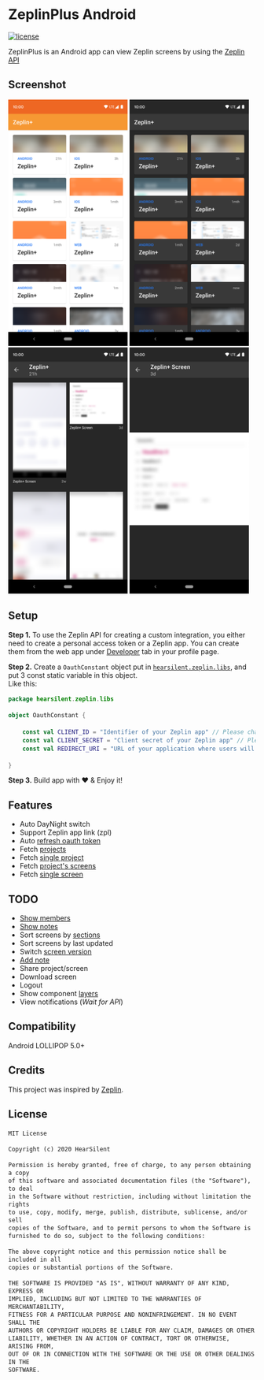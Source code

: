 # ZeplinPlus Android
[![license](https://img.shields.io/github/license/hearsilent/ZeplinPlus-Android.svg)](https://github.com/hearsilent/ZeplinPlus-Android/blob/master/LICENSE)

ZeplinPlus is an Android app can view Zeplin screens by using the [Zeplin API](https://docs.zeplin.dev/reference)

## Screenshot
<img src="https://github.com/hearsilent/ZeplinPlus-Android/raw/master/screenshots/device-2020-04-25-205331.png" height=500> <img src="https://github.com/hearsilent/ZeplinPlus-Android/raw/master/screenshots/device-2020-04-25-205159.png" height=500>  
<img src="https://github.com/hearsilent/ZeplinPlus-Android/raw/master/screenshots/device-2020-04-25-205850.png" height=500> <img src="https://github.com/hearsilent/ZeplinPlus-Android/raw/master/screenshots/device-2020-04-25-210031.png" height=500>

## Setup
   
**Step 1.** To use the Zeplin API for creating a custom integration, you either need to create a personal access token or a Zeplin app. You can create them from the web app under [Developer](https://app.zeplin.io/profile/developer) tab in your profile page.

**Step 2.** Create a `OauthConstant` object put in [`hearsilent.zeplin.libs`](https://github.com/hearsilent/ZeplinPlus-Android/tree/master/app/src/main/java/hearsilent/zeplin/libs), and put 3 const static variable in this object.  
Like this:
```kotlin
package hearsilent.zeplin.libs

object OauthConstant {

    const val CLIENT_ID = "Identifier of your Zeplin app" // Please change this value
    const val CLIENT_SECRET = "Client secret of your Zeplin app" // Please change this value
    const val REDIRECT_URI = "URL of your application where users will be redirected to after authorization" // Please change this value

}
```

**Step 3.** Build app with ❤️ & Enjoy it!

## Features
- Auto DayNight switch
- Support Zeplin app link (zpl)
- Auto [refresh oauth token](https://docs.zeplin.dev/reference#oauthposttoken)
- Fetch [projects](https://docs.zeplin.dev/reference#getprojects)
- Fetch [single project](https://docs.zeplin.dev/reference#getproject)
- Fetch [project's screens](https://docs.zeplin.dev/reference#getprojectscreens)
- Fetch [single screen](https://docs.zeplin.dev/reference#getscreen)

## TODO
- [Show members](https://docs.zeplin.dev/reference#getprojectmembers)
- [Show notes](https://docs.zeplin.dev/reference#getscreennotes)
- Sort screens by [sections](https://docs.zeplin.dev/reference#getscreensections)
- Sort screens by last updated
- Switch [screen version](https://docs.zeplin.dev/reference#getscreenversions)
- [Add note](https://docs.zeplin.dev/reference#postscreennote)
- Share project/screen
- Download screen
- Logout
- Show component [layers](https://docs.zeplin.dev/reference#layer)
- View notifications (*Wait for API*)
   
## Compatibility

Android LOLLIPOP 5.0+

## Credits

This project was inspired by [Zeplin](https://zeplin.io/).

## License

    MIT License

    Copyright (c) 2020 HearSilent

    Permission is hereby granted, free of charge, to any person obtaining a copy
    of this software and associated documentation files (the "Software"), to deal
    in the Software without restriction, including without limitation the rights
    to use, copy, modify, merge, publish, distribute, sublicense, and/or sell
    copies of the Software, and to permit persons to whom the Software is
    furnished to do so, subject to the following conditions:

    The above copyright notice and this permission notice shall be included in all
    copies or substantial portions of the Software.

    THE SOFTWARE IS PROVIDED "AS IS", WITHOUT WARRANTY OF ANY KIND, EXPRESS OR
    IMPLIED, INCLUDING BUT NOT LIMITED TO THE WARRANTIES OF MERCHANTABILITY,
    FITNESS FOR A PARTICULAR PURPOSE AND NONINFRINGEMENT. IN NO EVENT SHALL THE
    AUTHORS OR COPYRIGHT HOLDERS BE LIABLE FOR ANY CLAIM, DAMAGES OR OTHER
    LIABILITY, WHETHER IN AN ACTION OF CONTRACT, TORT OR OTHERWISE, ARISING FROM,
    OUT OF OR IN CONNECTION WITH THE SOFTWARE OR THE USE OR OTHER DEALINGS IN THE
    SOFTWARE.
